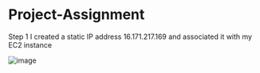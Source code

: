 # Project-Assignment
Step 1
I created a static IP address 16.171.217.169 and associated it with my EC2 instance

![image](https://github.com/user-attachments/assets/5f396329-b88a-430f-8344-9469b4ce44bf)


